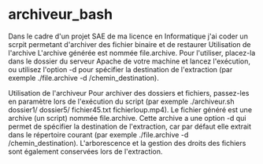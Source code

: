 # archiveur_bash
Dans le cadre d'un projet SAE de ma licence en Informatique j'ai coder un scrpit permetant d'archiver des fichier binaire et de restaurer
Utilisation de l'archive
L'archive générée est nommée file.archive. Pour l'utiliser, placez-la dans le dossier du serveur Apache de votre machine et lancez l'exécution, ou
utilisez l'option -d pour spécifier la destination de l'extraction (par exemple ./file.archive -d /chemin_destination).

Utilisation de l'archiveur
Pour archiver des dossiers et fichiers, passez-les en paramètre lors de l'exécution du script (par exemple ./archiveur.sh dossier1/ dossier5/ fichier45.txt fichierloup.mp4).
Le fichier généré est une archive (un script) nommée file.archive. Cette archive a une option -d qui permet de spécifier la destination de l'extraction, car par défaut elle extrait dans le répertoire courant (par exemple ./file.archive -d /chemin_destination).
L'arborescence et la gestion des droits des fichiers sont également conservées lors de l'extraction.
